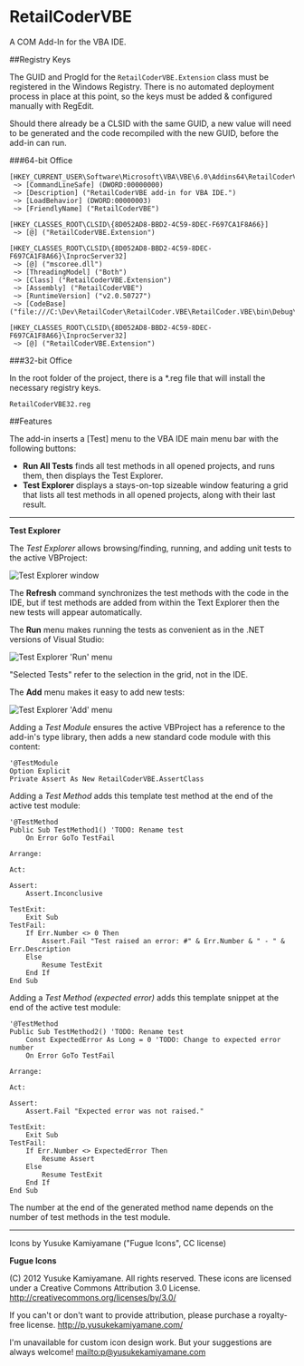 RetailCoderVBE
==============

A COM Add-In for the VBA IDE.

##Registry Keys

The GUID and ProgId for the `RetailCoderVBE.Extension` class must be registered in the Windows Registry. There is no automated deployment process in place at this point, so the keys must be added & configured manually with RegEdit.

Should there already be a CLSID with the same GUID, a new value will need to be generated and the code recompiled with the new GUID, before the add-in can run.

###64-bit Office

    [HKEY_CURRENT_USER\Software\Microsoft\VBA\VBE\6.0\Addins64\RetailCoderVBE]
     ~> [CommandLineSafe] (DWORD:00000000)
     ~> [Description] ("RetailCoderVBE add-in for VBA IDE.")
     ~> [LoadBehavior] (DWORD:00000003)
     ~> [FriendlyName] ("RetailCoderVBE")
   
    [HKEY_CLASSES_ROOT\CLSID\{8D052AD8-BBD2-4C59-8DEC-F697CA1F8A66}]
     ~> [@] ("RetailCoderVBE.Extension")
     
    [HKEY_CLASSES_ROOT\CLSID\{8D052AD8-BBD2-4C59-8DEC-F697CA1F8A66}\InprocServer32]
     ~> [@] ("mscoree.dll")
     ~> [ThreadingModel] ("Both")
     ~> [Class] ("RetailCoderVBE.Extension")
     ~> [Assembly] ("RetailCoderVBE")
     ~> [RuntimeVersion] ("v2.0.50727")
     ~> [CodeBase] ("file:///C:\Dev\RetailCoder\RetailCoder.VBE\RetailCoder.VBE\bin\Debug\RetailCoderVBE.dll")
   
    [HKEY_CLASSES_ROOT\CLSID\{8D052AD8-BBD2-4C59-8DEC-F697CA1F8A66}\InprocServer32]
     ~> [@] ("RetailCoderVBE.Extension")

###32-bit Office

In the root folder of the project, there is a *.reg file that will install the necessary registry keys.

	RetailCoderVBE32.reg

	 
##Features

The add-in inserts a [Test] menu to the VBA IDE main menu bar with the following buttons:
   - **Run All Tests** finds all test methods in all opened projects, and runs them, then displays the Test Explorer.
   - **Test Explorer** displays a stays-on-top sizeable window featuring a grid that lists all test methods in all opened projects, along with their last result.

---

**Test Explorer**

The *Test Explorer* allows browsing/finding, running, and adding unit tests to the active VBProject:

![Test Explorer window](http://i.imgur.com/iNpuaJR.png)

The **Refresh** command synchronizes the test methods with the code in the IDE, but if test methods are added from within the Text Explorer then the new tests will appear automatically.

The **Run** menu makes running the tests as convenient as in the .NET versions of Visual Studio:

![Test Explorer 'Run' menu](http://i.imgur.com/cC6cYGg.png)

"Selected Tests" refer to the selection in the grid, not in the IDE.

The **Add** menu makes it easy to add new tests:

![Test Explorer 'Add' menu](http://i.imgur.com/6mFRlQE.png)

Adding a *Test Module* ensures the active VBProject has a reference to the add-in's type library, then adds a new standard code module with this content:

    '@TestModule
    Option Explicit
    Private Assert As New RetailCoderVBE.AssertClass

Adding a *Test Method* adds this template test method at the end of the active test module:

	'@TestMethod
	Public Sub TestMethod1() 'TODO: Rename test
	    On Error GoTo TestFail
	    
	Arrange:
	
	Act:
	
	Assert:
	    Assert.Inconclusive
	
	TestExit:
	    Exit Sub
	TestFail:
	    If Err.Number <> 0 Then
	        Assert.Fail "Test raised an error: #" & Err.Number & " - " & Err.Description
	    Else
	        Resume TestExit
	    End If
	End Sub
    
Adding a *Test Method (expected error)* adds this template snippet at the end of the active test module:

	'@TestMethod
	Public Sub TestMethod2() 'TODO: Rename test
	    Const ExpectedError As Long = 0 'TODO: Change to expected error number
	    On Error GoTo TestFail
	    
	Arrange:
	
	Act:
	
	Assert:
	    Assert.Fail "Expected error was not raised."
	
	TestExit:
	    Exit Sub
	TestFail:
	    If Err.Number <> ExpectedError Then
	        Resume Assert
	    Else
	        Resume TestExit
	    End If
	End Sub

The number at the end of the generated method name depends on the number of test methods in the test module.

---

Icons by Yusuke Kamiyamane ("Fugue Icons", CC license)

**Fugue Icons**

(C) 2012 Yusuke Kamiyamane. All rights reserved.
These icons are licensed under a Creative Commons
Attribution 3.0 License.
<http://creativecommons.org/licenses/by/3.0/>

If you can't or don't want to provide attribution, please
purchase a royalty-free license.
<http://p.yusukekamiyamane.com/>

I'm unavailable for custom icon design work. But your
suggestions are always welcome!
<mailto:p@yusukekamiyamane.com>

